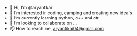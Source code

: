 - 👋 Hi, I’m @aryantikai
- 👀 I’m interested in coding, camping and creating new idea's
- 🌱 I’m currently learning python, c++ and c#
- 💞️ I’m looking to collaborate on ...
- 📫 How to reach me, aryantikai04@gmail.com

<!---
aryantikai/aryantikai is a ✨ special ✨ repository because its `README.md` (this file) appears on your GitHub profile.
You can click the Preview link to take a look at your changes.
--->
